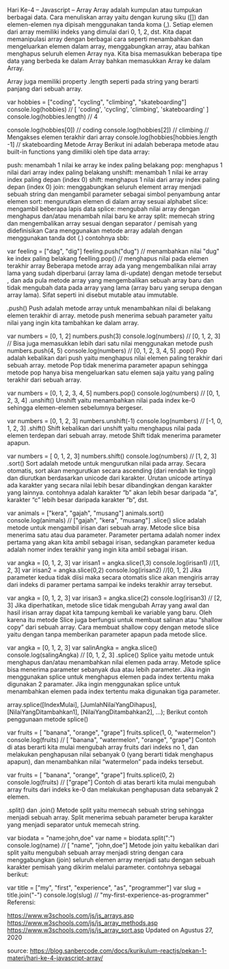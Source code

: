 Hari Ke-4 – Javascript – Array
Array adalah kumpulan atau tumpukan berbagai data. Cara menuliskan array yaitu dengan kurung siku ([]) dan elemen-elemen nya dipisah menggunakan tanda koma (,). Setiap elemen dari array memiliki indeks yang dimulai dari 0, 1, 2, dst. Kita dapat memanipulasi array dengan berbagai cara seperti menambahkan dan mengeluarkan elemen dalam array, menggabungkan array, atau bahkan menghapus seluruh elemen Array nya. Kita bisa memasukkan beberapa tipe data yang berbeda ke dalam Array bahkan memasukkan Array ke dalam Array.

Array juga memiliki property .length seperti pada string yang berarti panjang dari sebuah array.

var hobbies = ["coding", "cycling", "climbing", "skateboarding"] 
console.log(hobbies) // [ 'coding', 'cycling', 'climbing', 'skateboarding' ]
console.log(hobbies.length) // 4 
 
console.log(hobbies[0]) // coding
console.log(hobbies[2]) // climbing
// Mengakses elemen terakhir dari array
console.log(hobbies[hobbies.length -1] // skateboarding
Metode Array 
Berikut ini adalah beberapa metode atau built-in functions yang dimiliki oleh tipe data array:

push: menambah 1 nilai ke array ke index paling belakang
pop: menghapus 1 nilai dari array index paling belakang
unshift: menambah 1 nilai ke array index paling depan (index 0)
shift: menghapus 1 nilai dari array index paling depan (index 0)
join: menggabungkan seluruh element array menjadi sebuah string dan mengambil parameter sebagai simbol penyambung antar elemen
sort: mengurutkan elemen di dalam array sesuai alphabet
slice: mengambil beberapa lapis data
splice: mengubah nilai array dengan menghapus dan/atau menambah nilai baru ke array
split: memecah string dan mengembalikan array sesuai dengan separator / pemisah yang didefinisikan
Cara menggunakan metode array adalah dengan menggunakan tanda dot (.) contohnya sbb:

var feeling = ["dag", "dig"]
feeling.push("dug") // menambahkan nilai "dug" ke index paling belakang
feelling.pop() // menghapus nilai pada elemen terakhir array
Beberapa metode array ada yang mengembalikan nilai array lama yang sudah diperbarui (array lama di-update) dengan metode tersebut , dan ada pula metode array yang mengembalikan sebuah array baru dan tidak mengubah data pada array yang lama (array baru yang serupa dengan array lama). Sifat seperti ini disebut mutable atau immutable.

.push()
Push adalah metode array untuk menambahkan nilai di belakang elemen terakhir di array. metode push menerima sebuah parameter yaitu nilai yang ingin kita tambahkan ke dalam array.

var numbers = [0, 1, 2]
numbers.push(3)
console.log(numbers) // [0, 1, 2, 3]
// Bisa juga memasukkan lebih dari satu nilai menggunakan metode push
numbers.push(4, 5)
console.log(numbers) // [0, 1, 2, 3, 4, 5] 
.pop()
Pop adalah kebalikan dari push yaitu menghapus nilai elemen paling terakhir dari sebuah array. metode Pop tidak menerima parameter apapun sehingga metode pop hanya bisa mengeluarkan satu elemen saja yaitu yang paling terakhir dari sebuah array.

var numbers = [0, 1, 2, 3, 4, 5]
numbers.pop() 
console.log(numbers) // [0, 1, 2, 3, 4] 
.unshift()
Unshift yaitu menambahkan nilai pada index ke-0 sehingga elemen-elemen sebelumnya bergeser.

var numbers = [0, 1, 2, 3]
numbers.unshift(-1) 
console.log(numbers) // [-1, 0, 1, 2, 3]
.shift()
Shift kebalikan dari unshift yaitu menghapus nilai pada elemen terdepan dari sebuah array. metode Shift tidak menerima parameter apapun.

var numbers = [ 0, 1, 2, 3]
numbers.shift()
console.log(numbers) // [1, 2, 3] 
.sort()
Sort adalah metode untuk mengurutkan nilai pada array. Secara otomatis, sort akan mengurutkan secara ascending (dari rendah ke tinggi) dan diurutkan berdasarkan unicode dari karakter. Urutan unicode artinya ada karakter yang secara nilai lebih besar dibandingkan dengan karakter yang lainnya. contohnya adalah karakter “b” akan lebih besar daripada “a”, karakter “c” lebih besar daripada karakter “b”, dst.

var animals = ["kera", "gajah", "musang"] 
animals.sort()
console.log(animals) // ["gajah", "kera", "musang"]
.slice()
slice adalah metode untuk mengambil irisan dari sebuah array. Metode slice bisa menerima satu atau dua parameter. Parameter pertama adalah nomer index pertama yang akan kita ambil sebagai irisan, sedangkan parameter kedua adalah nomer index terakhir yang ingin kita ambil sebagai irisan.

var angka = [0, 1, 2, 3]
var irisan1 = angka.slice(1,3) 
console.log(irisan1) //[1, 2, 3]
var irisan2 = angka.slice(0,2)
console.log(irisan2) //[0, 1, 2] 
Jika parameter kedua tidak diisi maka secara otomatis slice akan mengiris array dari indeks di paramer pertama sampai ke indeks terakhir array tersebut.

var angka = [0, 1, 2, 3]
var irisan3 = angka.slice(2)
console.log(irisan3) // [2, 3] 
Jika diperhatikan, metode slice tidak mengubah Array yang awal dan hasil irisan array dapat kita tampung kembali ke variable yang baru. Oleh karena itu metode Slice juga berfungsi untuk membuat salinan atau “shallow copy” dari sebuah array. Cara membuat shallow copy dengan metode slice yaitu dengan tanpa memberikan parameter apapun pada metode slice.

var angka = [0, 1, 2, 3]
var salinAngka = angka.slice()
console.log(salingAngka) // [0, 1, 2, 3]
.splice()
Splice yaitu metode untuk menghapus dan/atau menambahkan nilai elemen pada array. Metode splice bisa menerima parameter sebanyak dua atau lebih parameter. Jika ingin menggunakan splice untuk menghapus elemen pada index tertentu maka digunakan 2 paramater. Jika ingin menggunakan splice untuk menambahkan elemen pada index tertentu maka digunakan tiga parameter.

array.splice([IndexMulai], [JumlahNilaiYangDihapus], [NilaiYangDitambahkan1], [NilaiYangDitambahkan2], ...);
Berikut contoh penggunaan metode splice()

var fruits = [ "banana", "orange", "grape"]
fruits.splice(1, 0, "watermelon") 
console.log(fruits) // [ "banana", "watermelon", "orange", "grape"]
Contoh di atas berarti kita mulai mengubah array fruits dari indeks no 1, dan melakukan penghapusan nilai sebanyak 0 (yang berarti tidak menghapus apapun), dan menambahkan nilai “watermelon” pada indeks tersebut.

var fruits = [ "banana", "orange", "grape"]
fruits.splice(0, 2)
console.log(fruits) // ["grape"]
Contoh di atas berarti kita mulai mengubah array fruits dari indeks ke-0 dan melakukan penghapusan data sebanyak 2 elemen.

.split() dan .join()
Metode split yaitu memecah sebuah string sehingga menjadi sebuah array. Split menerima sebuah parameter berupa karakter yang menjadi separator untuk memecah string.

var biodata = "name:john,doe" 
var name = biodata.split(":")
console.log(name) // [ "name", "john,doe"] 
Metode join yaitu kebalikan dari split yaitu mengubah sebuah array menjadi string dengan cara menggabungkan (join) seluruh elemen array menjadi satu dengan sebuah karakter pemisah yang dikirim melalui parameter. contohnya sebagai berikut:

var title = ["my", "first", "experience", "as", "programmer"] 
var slug = title.join("-")
console.log(slug) // "my-first-experience-as-programmer"
Referensi:

https://www.w3schools.com/js/js_arrays.asp
https://www.w3schools.com/js/js_array_methods.asp
https://www.w3schools.com/js/js_array_sort.asp
Updated on Agustus 27, 2020

source: https://blog.sanbercode.com/docs/kurikulum-reactjs/pekan-1-materi/hari-ke-4-javascript-array/
